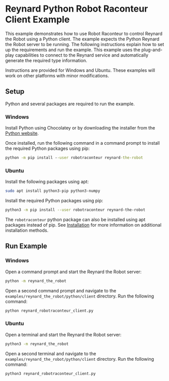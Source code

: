 # Reynard Python Robot Raconteur Client Example

This example demonstrates how to use Robot Raconteur to control Reynard the Robot using a Python client. The
example expects the Python Reynard the Robot server to be running. The following instructions explain how to set up
the requirements and run the example. This example uses the plug-and-play capabilities to connect to the Reynard
service and automatically generate the required type information.

Instructions are provided for Windows and Ubuntu. These examples will work on other platforms with minor modifications.

## Setup

Python and several packages are required to run the example.

### Windows

Install Python using Chocolatey or by downloading the installer from the [Python website](https://www.python.org/downloads/).

Once installed, run the following command in a command prompt to install the required Python packages using pip:

```cmd
python -m pip install --user robotraconteur reynard-the-robot
```

### Ubuntu

Install the following packages using apt:

```bash
sudo apt install python3-pip python3-numpy
```

Install the required Python packages using pip:

```bash
python3 -m pip install --user robotraconteur reynard-the-robot
```

The `robotraconteur` python package can also be installed using apt packages instead of pip. See
[Installation](https://github.com/robotraconteur/robotraconteur/blob/master/docs/common/installation.md) for more
information on additional installation methods.

## Run Example

### Windows

Open a command prompt and start the Reynard the Robot server:

```cmd
python -m reynard_the_robot
```

Open a second command prompt and navigate to the `examples/reynard_the_robot/python/client` directory.
Run the following command:

```cmd
python reynard_robotraconteur_client.py
```

### Ubuntu

Open a terminal and start the Reynard the Robot server:

```bash
python3 -m reynard_the_robot
```

Open a second terminal and navigate to the `examples/reynard_the_robot/python/client` directory. Run the following command:

```bash
python3 reynard_robotraconteur_client.py
```
